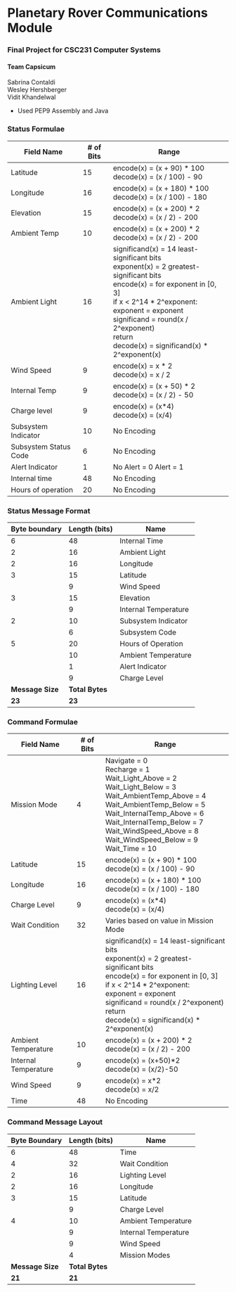 # Planetary Rover Communications Module
### Final Project for CSC231 Computer Systems

#### Team Capsicum
Sabrina Contaldi <br>
Wesley Hershberger <br>
Vidit Khandelwal

- Used PEP9 Assembly and Java

### Status Formulae

|Field Name            |# of Bits     |Range  |
|----------------------|--------------|-------|
|Latitude              |15            |encode(x) = (x + 90) * 100<br>decode(x) = (x / 100) - 90|
|Longitude             |16            |encode(x) = (x + 180) * 100<br>decode(x) = (x / 100) - 180|
|Elevation             |15            |encode(x) = (x + 200) * 2<br>decode(x) = (x / 2) - 200|
|Ambient Temp          |10            |encode(x) = (x + 200) * 2<br>decode(x) = (x / 2) - 200|
|Ambient Light         |16            |significand(x) = 14 least-significant bits<br>exponent(x) = 2 greatest-significant bits<br>encode(x) = for exponent in [0, 3]<br>    if x < 2^14 * 2^exponent:<br>        exponent = exponent<br>        significand = round(x / 2^exponent)<br>        return<br>decode(x) = significand(x) * 2^exponent(x)|
|Wind Speed            |9             |encode(x) = x * 2<br>decode(x) = x / 2|
|Internal Temp         |9             |encode(x) = (x + 50) * 2<br>decode(x) = (x / 2) - 50|
|Charge level          |9             |encode(x) = (x*4)<br>decode(x) = (x/4)|
|Subsystem Indicator   |10            |No Encoding|
|Subsystem Status Code |6             |No Encoding|
|Alert Indicator       |1             |No Alert = 0 Alert = 1|
|Internal time         |48            |No Encoding|
|Hours of operation    |20            |No Encoding|

### Status Message Format

|Byte boundary      |Length (bits)   |Name   |
|-------------------|----------------|-------|
|6                  |48              |Internal Time|
|2                  |16              |Ambient Light|
|2                  |16              |Longitude|
|3                  |15              |Latitude|
|                   |9               |Wind Speed|
|3                  |15              |Elevation|
|                   |9               |Internal Temperature|
|2                  |10              |Subsystem Indicator|
|                   |6               |Subsystem Code|
|5                  |20              |Hours of Operation|
|                   |10              |Ambient Temperature|
|                   |1               |Alert Indicator|
|                   |9               |Charge Level|
|**Message Size**   |**Total Bytes** |       |
|**23**             |**23**          |       |

### Command Formulae

|Field Name            |# of Bits     |Range  |
|----------------------|--------------|-------|
|Mission Mode          |4             |Navigate = 0<br>Recharge = 1<br>Wait_Light_Above = 2<br>Wait_Light_Below = 3<br>Wait_AmbientTemp_Above = 4<br>Wait_AmbientTemp_Below = 5<br>Wait_InternalTemp_Above = 6<br>Wait_InternalTemp_Below = 7<br>Wait_WindSpeed_Above = 8<br>Wait_WindSpeed_Below = 9<br>Wait_Time = 10|
|Latitude              |15            |encode(x) = (x + 90) * 100<br>decode(x) = (x / 100) - 90|
|Longitude             |16            |encode(x) = (x + 180) * 100<br>decode(x) = (x / 100) - 180|
|Charge Level          |9             |encode(x) = (x*4)<br>decode(x) = (x/4)|
|Wait Condition        |32            |Varies based on value in Mission Mode|
|Lighting Level        |16            |significand(x) = 14 least-significant bits<br>exponent(x) = 2 greatest-significant bits<br>encode(x) = for exponent in [0, 3]<br>    if x < 2^14 * 2^exponent:<br>        exponent = exponent<br>        significand = round(x / 2^exponent)<br>        return<br>decode(x) = significand(x) * 2^exponent(x)|
|Ambient Temperature   |10            |encode(x) = (x + 200) * 2<br>decode(x) = (x / 2) - 200|
|Internal Temperature  |9             |encode(x) = (x+50)*2<br>decode(x) = (x/2)-50|
|Wind Speed            |9             |encode(x) = x*2<br>decode(x) = x/2|
|Time                  |48            |No Encoding|

### Command Message Layout

|Byte Boundary     |Length (bits)   |Name   |
|------------------|----------------|-------|
|6                 |48              |Time   |
|4                 |32              |Wait Condition|
|2                 |16              |Lighting Level|
|2                 |16              |Longitude|
|3                 |15              |Latitude|
|                  |9               |Charge Level|
|4                 |10              |Ambient Temperature|
|                  |9               |Internal Temperature|
|                  |9               |Wind Speed|
|                  |4               |Mission Modes|
|**Message Size**  |**Total Bytes** |       |
|**21**            |**21**          |       |

